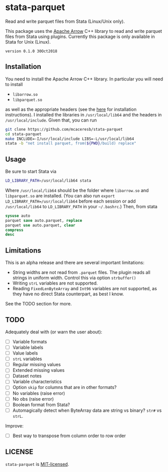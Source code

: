 stata-parquet
=============

Read and write parquet files from Stata (Linux/Unix only).

This package uses the [Apache Arrow](https://github.com/apache/arrow)
C++ library to read and write parquet files from Stata using plugins.
Currently this package is only available in Stata for Unix (Linux).

`version 0.1.0 30Oct2018`

Installation
------------

You need to install the Apache Arrow C++ library. In particular you will
need to install

- `libarrow.so`
- `libparquet.so`

as well as the appropriate headers (see the
[here](https://github.com/apache/arrow/tree/master/cpp) for installation
instructions). I installed the libraries in `/usr/local/lib64` and the
headers in `/usr/local/include`. Given that, you can run

```bash
git clone https://github.com/mcaceresb/stata-parquet
cd stata-parquet
make INCLUDE=-I/usr/local/include LIBS=-L/usr/local/lib64
stata -b "net install parquet, from(${PWD}/build) replace"
```

Usage
-----

Be sure to start Stata via
```bash
LD_LIBRARY_PATH=/usr/local/lib64 stata
```

Where `/usr/local/lib64` should be the folder where `libarrow.so`
and `libparquet.so` are installed. (You can also run `export
LD_LIBRARY_PATH=/usr/local/lib64` before each session or add
`/usr/local/lib64` to `LD_LIBRARY_PATH` in your `~/.bashrc`.)
Then, from stata

```stata
sysuse auto
parquet save auto.parquet, replace
parquet use auto.parquet, clear
compress
desc
```

Limitations
-----------

This is an alpha release and there are several important limitations:

- String widths are not read from `.parquet` files. The plugin reads all
  strings in uniform width. Control this via option `strbuffer()`
- Writing `strL` variables are not supported.
- Reading `FixedLenByteArray` and `Int96` variables are not supported, as
  they have no direct Stata counterpart, as best I know.

See the TODO section for more.

TODO
----

Adequately deal with (or warn the user about):

- [ ] Variable formats
- [ ] Variable labels
- [ ] Value labels
- [ ] `strL` variables
- [ ] Regular missing values
- [ ] Extended missing values
- [ ] Dataset notes
- [ ] Variable characteristics
- [ ] Option `skip` for columns that are in other formats?
- [ ] No variables (raise error)
- [ ] No obs (raise error)
- [ ] Boolean format from Stata?
- [ ] Automagically detect when ByteArray data are string vs binary? `str#` vs `strL`.

Improve:

- [ ] Best way to transpose from column order to row order

LICENSE
-------

`stata-parquet` is [MIT-licensed](https://github.com/mcaceresb/stata-parquet/blob/master/LICENSE).
